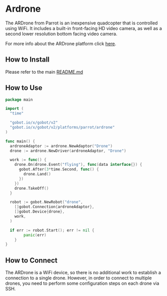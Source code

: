 # Ardrone

The ARDrone from Parrot is an inexpensive quadcopter that is controlled using WiFi. It includes a built-in front-facing
HD video camera, as well as a second lower resolution bottom facing video camera.

For more info about the ARDrone platform click [here](http://ardrone2.parrot.com/).

## How to Install

Please refer to the main [README.md](https://github.com/hybridgroup/gobot/blob/release/README.md)

## How to Use

```go
package main

import (
  "time"

  "gobot.io/x/gobot/v2"
  "gobot.io/x/gobot/v2/platforms/parrot/ardrone"
)

func main() {
  ardroneAdaptor := ardrone.NewAdaptor("Drone")
  drone := ardrone.NewDriver(ardroneAdaptor, "Drone")

  work := func() {
    drone.On(drone.Event("flying"), func(data interface{}) {
      gobot.After(3*time.Second, func() {
        drone.Land()
      })
    })
    drone.TakeOff()
  }

  robot := gobot.NewRobot("drone",
    []gobot.Connection{ardroneAdaptor},
    []gobot.Device{drone},
    work,
  )

  if err := robot.Start(); err != nil {
		panic(err)
	}
}
```

## How to Connect

The ARDrone is a WiFi device, so there is no additional work to establish a connection to a single drone. However, in
order to connect to multiple drones, you need to perform some configuration steps on each drone via SSH.
